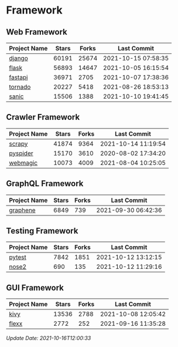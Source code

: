 # Framework

## Web Framework
| Project Name | Stars | Forks | Last Commit |
| ------------ | ----- | ----- | ----------- |
| [django](https://github.com/django/django) | 60191 | 25674 | 2021-10-15 07:58:35 |
| [flask](https://github.com/pallets/flask) | 56893 | 14647 | 2021-10-05 16:15:54 |
| [fastapi](https://github.com/tiangolo/fastapi) | 36971 | 2705 | 2021-10-07 17:38:36 |
| [tornado](https://github.com/tornadoweb/tornado) | 20227 | 5418 | 2021-08-26 18:53:13 |
| [sanic](https://github.com/sanic-org/sanic) | 15506 | 1388 | 2021-10-10 19:41:45 |

## Crawler Framework
| Project Name | Stars | Forks | Last Commit |
| ------------ | ----- | ----- | ----------- |
| [scrapy](https://github.com/scrapy/scrapy) | 41874 | 9364 | 2021-10-14 11:19:54 |
| [pyspider](https://github.com/binux/pyspider) | 15170 | 3610 | 2020-08-02 17:34:20 |
| [webmagic](https://github.com/code4craft/webmagic) | 10073 | 4009 | 2021-08-04 10:25:05 |

## GraphQL Framework
| Project Name | Stars | Forks | Last Commit |
| ------------ | ----- | ----- | ----------- |
| [graphene](https://github.com/graphql-python/graphene) | 6849 | 739 | 2021-09-30 06:42:36 |

## Testing Framework
| Project Name | Stars | Forks | Last Commit |
| ------------ | ----- | ----- | ----------- |
| [pytest](https://github.com/pytest-dev/pytest) | 7842 | 1851 | 2021-10-12 13:12:15 |
| [nose2](https://github.com/nose-devs/nose2) | 690 | 135 | 2021-10-12 11:29:16 |

## GUI Framework
| Project Name | Stars | Forks | Last Commit |
| ------------ | ----- | ----- | ----------- |
| [kivy](https://github.com/kivy/kivy) | 13536 | 2788 | 2021-10-08 12:05:42 |
| [flexx](https://github.com/flexxui/flexx) | 2772 | 252 | 2021-09-16 11:35:28 |

*Update Date: 2021-10-16T12:00:33*